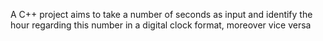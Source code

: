 A C++ project aims to take a number of seconds as input and identify the hour regarding this number in a digital clock format, moreover vice versa
